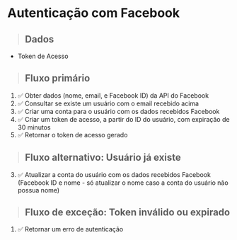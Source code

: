 # Autenticação com Facebook

> ## Dados
* Token de Acesso

> ## Fluxo primário
1. ✅ Obter dados (nome, email, e Facebook ID) da API do Facebook
2. ✅ Consultar se existe um usuário com o email recebido acima
3. ✅ Criar uma conta para o usuário com os dados recebidos Facebook
4. ✅ Criar um token de acesso, a partir do ID do usuário, com expiração de 30 minutos
5. ✅ Retornar o token de acesso gerado

> ## Fluxo alternativo: Usuário já existe
3. ✅ Atualizar a conta do usuário com os dados recebidos Facebook (Facebook ID e nome - só atualizar o nome caso a conta do usuário não possua nome)

> ## Fluxo de exceção: Token inválido ou expirado
1. ✅ Retornar um erro de autenticação